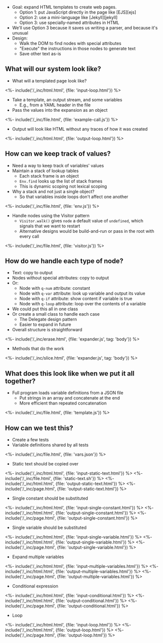 ---
---

-   Goal: expand HTML templates to create web pages.
    -   Option 1: put JavaScript directly in the page like [EJS][ejs]
    -   Option 2: use a mini-language like [Jekyll][jekyll]
    -   Option 3: use specially-named attributes in HTML
-   We'll use Option 3 because it saves us writing a parser, and because it's unusual
-   Design:
    -   Walk the <g key="dom">DOM</g> to find nodes with special attributes
    -   "Execute" the instructions in those nodes to generate text
    -   Save other text as-is

## What will our system look like?

-   What will a templated page look like?

<%- include('/_inc/html.html', {file: 'input-loop.html'}) %>

-   Take a template, an output stream, and some variables
    -   E.g., from a <g key="yaml">YAML</g> header in the file
-   Pass the values into the expansion as an object

<%- include('/_inc/file.html', {file: 'example-call.js'}) %>

-   Output will look like HTML without any traces of how it was created

<%- include('/_inc/html.html', {file: 'output-loop.html'}) %>

## How can we keep track of values?

-   Need a way to keep track of variables' values
-   Maintain a stack of lookup tables
    -   Each <g key="stack_frame">stack frame</g> is an object
    -   `Env.find` looks up the list of stack frames
    -   This is <g key="dynamic_scoping">dynamic scoping</g> not <g key="lexical_scoping">lexical scoping</g>
-   Why a stack and not just a single object?
    -   So that variables inside loops don't affect one another

<%- include('/_inc/file.html', {file: 'env.js'}) %>

-   Handle nodes using the <g key="visitor_pattern">Visitor pattern</g>
    -   `Visitor.walk()` gives `node` a default value of `undefined`, which signals that we want to restart
    -   Alternative designs would be build-and-run or pass in the root with every call

<%- include('/_inc/file.html', {file: 'visitor.js'}) %>

## How do we handle each type of node?

-   Text: copy to output
-   Nodes without special attributes: copy to output
-   Or:
    -   Node with `q-num` attribute: constant
    -   Node with `q-var` attribute: look up variable and output its value
    -   Node with `q-if` attribute: show content if variable is true
    -   Node with `q-loop` attribute: loop over the contents of a variable
-   We could put this all in one class
-   Or create a small class to handle each case
    -   The <g key="delegate_pattern">Delegate</g> design pattern
    -   Easier to expand in future
-   Overall structure is straightforward

<%- include('/_inc/erase.html', {file: 'expander.js', tag: 'body'}) %>

-   Methods that do the work

<%- include('/_inc/slice.html', {file: 'expander.js', tag: 'body'}) %>

## What does this look like when we put it all together?

-   Full program loads variable definitions from a JSON file
    -   Put strings in an array and concatenate at the end
    -   More efficient than repeated concatenation

<%- include('/_inc/file.html', {file: 'template.js'}) %>

## How can we test this?

-   Create a few tests
-   Variable definitions shared by all tests

<%- include('/_inc/file.html', {file: 'vars.json'}) %>

-   Static text should be copied over

<%- include('/_inc/html.html', {file: 'input-static-text.html'}) %>
<%- include('/_inc/file.html', {file: 'static-text.sh'}) %>
<%- include('/_inc/html.html', {file: 'output-static-text.html'}) %>
<%- include('/_inc/page.html', {file: 'output-static-text.html'}) %>

-   Single constant should be substituted

<%- include('/_inc/html.html', {file: 'input-single-constant.html'}) %>
<%- include('/_inc/html.html', {file: 'output-single-constant.html'}) %>
<%- include('/_inc/page.html', {file: 'output-single-constant.html'}) %>

-   Single variable should be substituted

<%- include('/_inc/html.html', {file: 'input-single-variable.html'}) %>
<%- include('/_inc/html.html', {file: 'output-single-variable.html'}) %>
<%- include('/_inc/page.html', {file: 'output-single-variable.html'}) %>

-   Expand multiple variables

<%- include('/_inc/html.html', {file: 'input-multiple-variables.html'}) %>
<%- include('/_inc/html.html', {file: 'output-multiple-variables.html'}) %>
<%- include('/_inc/page.html', {file: 'output-multiple-variables.html'}) %>

-   Conditional expression

<%- include('/_inc/html.html', {file: 'input-conditional.html'}) %>
<%- include('/_inc/html.html', {file: 'output-conditional.html'}) %>
<%- include('/_inc/page.html', {file: 'output-conditional.html'}) %>

-   Loop

<%- include('/_inc/html.html', {file: 'input-loop.html'}) %>
<%- include('/_inc/html.html', {file: 'output-loop.html'}) %>
<%- include('/_inc/page.html', {file: 'output-loop.html'}) %>

